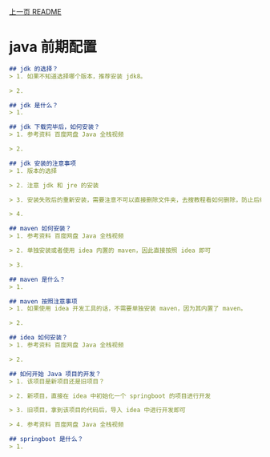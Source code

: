 [上一页 README](README.md)

# java 前期配置
``` md
## jdk 的选择？
> 1. 如果不知道选择哪个版本，推荐安装 jdk8。

> 2. 
```

``` md
## jdk 是什么？
> 1. 
```

``` md
## jdk 下载完毕后，如何安装？
> 1. 参考资料 百度网盘 Java 全栈视频

> 2. 
```

``` md
## jdk 安装的注意事项
> 1. 版本的选择

> 2. 注意 jdk 和 jre 的安装

> 3. 安装失败后的重新安装，需要注意不可以直接删除文件夹，去搜教程看如何删除，防止后续安装报错。

> 4. 
```

``` md
## maven 如何安装？
> 1. 参考资料 百度网盘 Java 全栈视频

> 2. 单独安装或者使用 idea 内置的 maven，因此直接按照 idea 即可

> 3. 
```

``` md
## maven 是什么？
> 1. 

```

``` md
## maven 按照注意事项
> 1. 如果使用 idea 开发工具的话，不需要单独安装 maven，因为其内置了 maven。

> 2. 
```

``` md
## idea 如何安装？
> 1. 参考资料 百度网盘 Java 全栈视频

> 2. 
```

``` md
## 如何开始 Java 项目的开发？
> 1. 该项目是新项目还是旧项目？

> 2. 新项目，直接在 idea 中初始化一个 springboot 的项目进行开发

> 3. 旧项目，拿到该项目的代码后，导入 idea 中进行开发即可

> 4. 参考资料 百度网盘 Java 全栈视频
```

``` md
## springboot 是什么？
> 1. 
```





